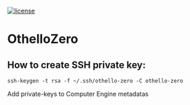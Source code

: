 [![license](https://img.shields.io/badge/license-GPL%20v3.0-brightgreen.svg)](https://github.com/Galtvam/OthelloZero/blob/main/LICENSE)
# OthelloZero

## How to create SSH private key:
```ssh-keygen -t rsa -f ~/.ssh/othello-zero -C othello-zero```

Add private-keys to Computer Engine metadatas
